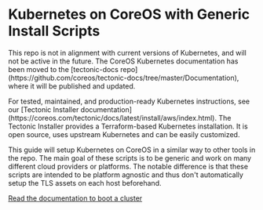 # Kubernetes on CoreOS with Generic Install Scripts

<div class="k8s-on-tectonic">
<p class="k8s-on-tectonic-description">This repo is not in alignment with current versions of Kubernetes, and will not be active in the future. The CoreOS Kubernetes documentation has been moved to the [tectonic-docs repo](https://github.com/coreos/tectonic-docs/tree/master/Documentation), where it will be published and updated.</p>

<p class="k8s-on-tectonic-description">For tested, maintained, and production-ready Kubernetes instructions, see our [Tectonic Installer documentation](https://coreos.com/tectonic/docs/latest/install/aws/index.html). The Tectonic Installer provides a Terraform-based Kubernetes installation. It is open source, uses upstream Kubernetes and can be easily customized.</p>
</div>

This guide will setup Kubernetes on CoreOS in a similar way to other tools in the repo. The main goal of these scripts is to be generic and work on many different cloud providers or platforms. The notable difference is that these scripts are intended to be platform agnostic and thus don't automatically setup the TLS assets on each host beforehand.

[Read the documentation to boot a cluster][docs]

[docs]: ../../Documentation/kubernetes-on-generic-platforms.md

